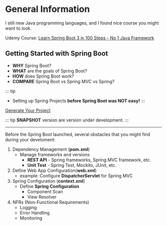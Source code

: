 # General Information

I still new Java programming languages, and I found nice course you might want to look.

Udemy Course: [Learn Spring Boot 3 in 100 Steps - No 1 Java Framework](https://www.udemy.com/course/spring-boot-tutorial-for-beginners/)

## Getting Started with Spring Boot
- **WHY** Spring Boot?
- **WHAT** are the goals of Spring Boot?
- **HOW** does Spring Boot work?
- **COMPARE** Spring Boot vs Spring MVC vs Spring?

::: tip
- Setting up Spring Projects **before Spring Boot was NOT easy!**
:::

[Generate Your Project](https://start.spring.io/)

::: tip
**SNAPSHOT** version are version under development.
:::

---

Before the Spring Boot launched, several obstacles that you might find during your develoment:

1. Dependency Management (**pom.xml**)
    - Manage frameworks and versions
      - **REST API** - Spring frameworks, Spring MVC framework, etc.
      - **Unit Test** - Spring Test, Mockito, JUnit, etc.
2. Define Web App Configuration(**web.xml**)
    - example: Configure **DispatcherServlet** for Spring MVC
3. Spring Configuration (**context.xml**)
    - Define **Spring Configuration**
      - Component Scan
      - View Resolver
4. NFRs (Non-Functional Requirements)
    - Logging
    - Error Handling
    - Monitoring
